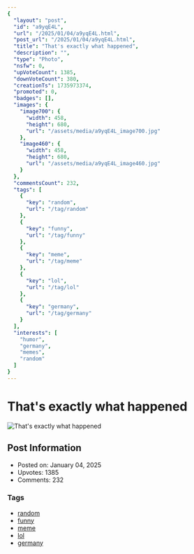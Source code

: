 ```yaml
---
{
  "layout": "post",
  "id": "a9yqE4L",
  "url": "/2025/01/04/a9yqE4L.html",
  "post_url": "/2025/01/04/a9yqE4L.html",
  "title": "That's exactly what happened",
  "description": "",
  "type": "Photo",
  "nsfw": 0,
  "upVoteCount": 1385,
  "downVoteCount": 380,
  "creationTs": 1735973374,
  "promoted": 0,
  "badges": [],
  "images": {
    "image700": {
      "width": 458,
      "height": 680,
      "url": "/assets/media/a9yqE4L_image700.jpg"
    },
    "image460": {
      "width": 458,
      "height": 680,
      "url": "/assets/media/a9yqE4L_image460.jpg"
    }
  },
  "commentsCount": 232,
  "tags": [
    {
      "key": "random",
      "url": "/tag/random"
    },
    {
      "key": "funny",
      "url": "/tag/funny"
    },
    {
      "key": "meme",
      "url": "/tag/meme"
    },
    {
      "key": "lol",
      "url": "/tag/lol"
    },
    {
      "key": "germany",
      "url": "/tag/germany"
    }
  ],
  "interests": [
    "humor",
    "germany",
    "memes",
    "random"
  ]
}
---
```


# That's exactly what happened

![That's exactly what happened](/assets/media/a9yqE4L_image700.jpg)

## Post Information

- Posted on: January 04, 2025
- Upvotes: 1385
- Comments: 232

### Tags

- [random](/tag/random)
- [funny](/tag/funny)
- [meme](/tag/meme)
- [lol](/tag/lol)
- [germany](/tag/germany)

